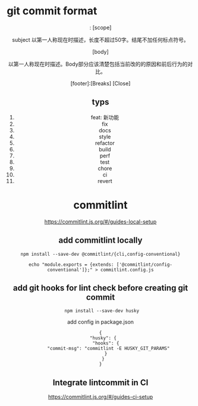 # git commit format

<header>:<type> [scope] <subject]>

subject 以第一人称现在时描述，长度不超过50字。结尾不加任何标点符号。

[body]

以第一人称现在时描述。Body部分应该清楚包括当前改的的原因和前后行为的对比。

[footer]:[Breaks] [Close]

## typs

1. feat: 新功能
2. fix
3. docs
4. style
5. refactor
6. build
7. perf
8. test
9. chore
10. ci
11. revert

# commitlint

https://commitlint.js.org/#/guides-local-setup

## add commitlint locally

` npm install --save-dev @commitlint/{cli,config-conventional} `

    echo "module.exports = {extends: ['@commitlint/config-conventional']};" > commitlint.config.js

## add git hooks for lint check before creating git commit

` npm install --save-dev husky`

add config in package.json

```
{
  "husky": {
    "hooks": {
      "commit-msg": "commitlint -E HUSKY_GIT_PARAMS"
    }
  }
}
```

## Integrate lintcommit in CI

https://commitlint.js.org/#/guides-ci-setup
